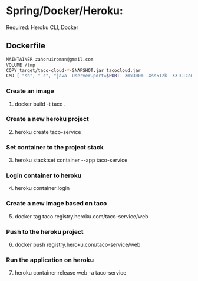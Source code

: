 # Spring/Docker/Heroku:
Required: Heroku CLI, Docker


## Dockerfile
  ```bash FROM openjdk:8-jdk-alpine
  MAINTAINER zahoruiroman@gmail.com
  VOLUME /tmp
  COPY target/taco-cloud-*-SNAPSHOT.jar tacocloud.jar
  CMD [ "sh", "-c", "java -Dserver.port=$PORT -Xmx300m -Xss512k -XX:CICompilerCount=2 -Dfile.encoding=UTF-8 -XX:+UseContainerSupport -Djava.security.egd=file:/dev/./urandom -jar /tacocloud.jar"]
```
### Create an image
1. docker build -t taco .

### Create a new heroku project
2. heroku create taco-service

### Set container to the project stack
3. heroku stack:set container --app taco-service

### Login container to heroku
4. heroku container:login

### Create a new image based on taco
5. docker tag taco registry.heroku.com/taco-service/web

### Push to the heroku project
6. docker push registry.heroku.com/taco-service/web

### Run the application on heroku
7. heroku container:release web -a taco-service
